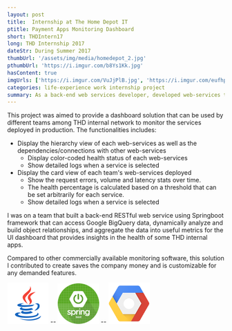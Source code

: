 ```yaml
---
layout: post
title:  Internship at The Home Depot IT
ptitle: Payment Apps Monitoring Dashboard
short: THDIntern17
long: THD Internship 2017
dateStr: During Summer 2017
thumbUrl: '/assets/img/media/homedepot_2.jpg'
pthumbUrl: 'https://i.imgur.com/b8Ys1Kk.jpg'
hasContent: true
imgUrls: ['https://i.imgur.com/VuJjPlB.jpg', 'https://i.imgur.com/eufhpr7.jpg', 'https://i.imgur.com/1ejXmF1.jpg', 'https://i.imgur.com/8TSPU8c.jpg']
categories: life-experience work internship project
summary: As a back-end web services developer, developed web-services that queries Google BigQuery, then analyze and aggregate data into meaningful metrics that provides insights on THD internal services performance.
---
```

This project was aimed to provide a dashboard solution that can be used by different teams among THD internal network to monitor the services deployed in production. The functionalities includes:
* Display the hierarchy view of each web-services as well as the dependencies/connections with other web-services
  * Display color-coded health status of each web-services
  * Show detailed logs when a service is selected
* Display the card view of each team's web-services deployed
  * Show the request errors, volume and latency stats over time.
  * The health percentage is calculated based on a threshold that can be set arbitrarily for each service.
  * Show detailed logs when a service is selected

I was on a team that built a back-end RESTful web service using Springboot framework that can access Google BigQuery data, dynamically analyze and build object relationships, and aggregate the data into useful metrics for the UI dashboard that provides insights in the health of some THD internal apps.

Compared to other commercially available monitoring software, this solution I contributed to create saves the company money and is customizable for any demanded features.

![Java Logo](/assets/logos/java.png) -- ![Springboot Logo](/assets/logos/spring-boot.png) -- ![Google Cloud Platform Logo](/assets/logos/GCP.png)
